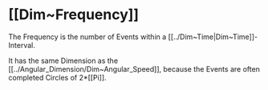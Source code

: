
# [[Dim~Frequency]] 

The Frequency is the number of Events within a [[../Dim~Time|Dim~Time]]- Interval. 

It has the same Dimension as the [[../Angular_Dimension/Dim~Angular_Speed]], 
because the Events are often completed Circles of 2*[[Pi]]. 


